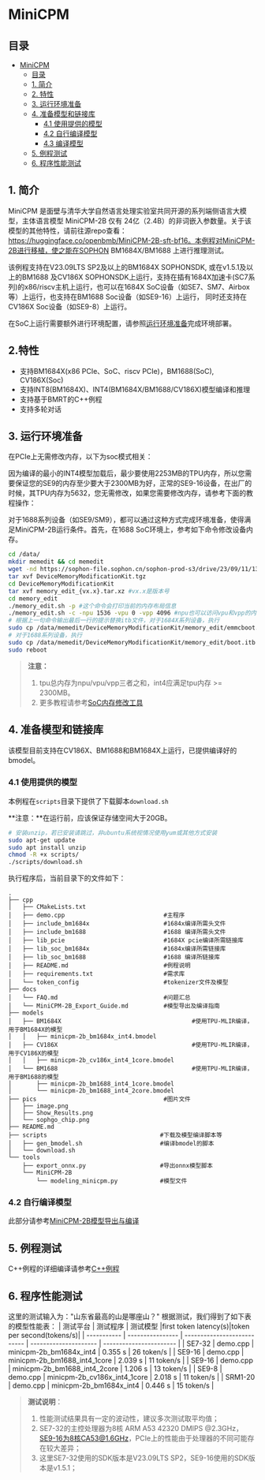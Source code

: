 # MiniCPM

## 目录

- [MiniCPM](#minicpm)
  - [目录](#目录)
  - [1. 简介](#1-简介)
  - [2. 特性](#2-特性)
  - [3. 运行环境准备](#3-运行环境准备)
  - [4. 准备模型和链接库](#4-准备模型和链接库)
    - [4.1 使用提供的模型](#41-使用提供的模型)
    - [4.2 自行编译模型](#42-自行编译模型)
    - [4.3 编译模型](#43-编译模型)
  - [5. 例程测试](#5-例程测试)
  - [6. 程序性能测试](#6-程序性能测试)

## 1. 简介

MiniCPM 是面壁与清华大学自然语言处理实验室共同开源的系列端侧语言大模型，主体语言模型 MiniCPM-2B 仅有 24亿（2.4B）的非词嵌入参数量。关于该模型的其他特性，请前往源repo查看：https://huggingface.co/openbmb/MiniCPM-2B-sft-bf16。本例程对MiniCPM-2B进行移植，使之能在SOPHON BM1684X/BM1688 上进行推理测试。


该例程支持在V23.09LTS SP2及以上的BM1684X SOPHONSDK, 或在v1.5.1及以上的BM1688 及CV186X SOPHONSDK上运行，支持在插有1684X加速卡(SC7系列)的x86/riscv主机上运行，也可以在1684X SoC设备（如SE7、SM7、Airbox等）上运行，也支持在BM1688 Soc设备（如SE9-16）上运行， 同时还支持在 CV186X Soc设备（如SE9-8）上运行。

在SoC上运行需要额外进行环境配置，请参照[运行环境准备](#3-运行环境准备)完成环境部署。

## 2.特性

* 支持BM1684X(x86 PCIe、SoC、riscv PCIe)，BM1688(SoC), CV186X(Soc)
* 支持INT8(BM1684X)、INT4(BM1684X/BM1688/CV186X)模型编译和推理
* 支持基于BMRT的C++例程
* 支持多轮对话

## 3. 运行环境准备
在PCIe上无需修改内存，以下为soc模式相关：

因为编译的最小的INT4模型加载后，最少要使用2253MB的TPU内存，所以您需要保证您的SE9的内存至少要大于2300MB为好，正常的SE9-16设备，在出厂的时候，其TPU内存为5632，您无需修改，如果您需要修改内存，请参考下面的教程操作：

对于1688系列设备（如SE9/SM9），都可以通过这种方式完成环境准备，使得满足MiniCPM-2B运行条件。首先，在1688 SoC环境上，参考如下命令修改设备内存。

```bash
cd /data/
mkdir memedit && cd memedit
wget -nd https://sophon-file.sophon.cn/sophon-prod-s3/drive/23/09/11/13/DeviceMemoryModificationKit.tgz
tar xvf DeviceMemoryModificationKit.tgz
cd DeviceMemoryModificationKit
tar xvf memory_edit_{vx.x}.tar.xz #vx.x是版本号
cd memory_edit
./memory_edit.sh -p #这个命令会打印当前的内存布局信息
./memory_edit.sh -c -npu 1536 -vpu 0 -vpp 4096 #npu也可以访问vpu和vpp的内存
# 根据上一句命令输出最后一行的提示替换itb文件，对于1684X系列设备，执行
sudo cp /data/memedit/DeviceMemoryModificationKit/memory_edit/emmcboot.itb /boot/emmcboot.itb && sync
# 对于1688系列设备，执行
sudo cp /data/memedit/DeviceMemoryModificationKit/memory_edit/boot.itb /boot/boot.itb && sync
sudo reboot
```

> **注意：**
> 1. tpu总内存为npu/vpu/vpp三者之和，int4应满足tpu内存 >= 2300MB。
> 2. 更多教程请参考[SoC内存修改工具](https://doc.sophgo.com/sdk-docs/v23.07.01/docs_latest_release/docs/SophonSDK_doc/zh/html/appendix/2_mem_edit_tools.html)

## 4. 准备模型和链接库

该模型目前支持在CV186X、BM1688和BM1684X上运行，已提供编译好的bmodel。

### 4.1 使用提供的模型

​本例程在`scripts`目录下提供了下载脚本`download.sh`

**注意：**在运行前，应该保证存储空间大于20GB。

```bash
# 安装unzip，若已安装请跳过，非ubuntu系统视情况使用yum或其他方式安装
sudo apt-get update
sudo apt install unzip
chmod -R +x scripts/
./scripts/download.sh
```

执行程序后，当前目录下的文件如下：

```shell
.
├── cpp
│   ├── CMakeLists.txt
│   ├── demo.cpp                            #主程序
│   ├── include_bm1684x                     #1684x编译所需头文件
│   ├── include_bm1688                      #1688 编译所需头文件
│   ├── lib_pcie                            #1684X pcie编译所需链接库
│   ├── lib_soc_bm1684x                     #1684x编译所需链接库
│   ├── lib_soc_bm1688                      #1688 编译所链接库
│   ├── README.md                           #例程说明
│   ├── requirements.txt                    #需求库
│   └── token_config                        #tokenizer文件及模型
├── docs
│   └── FAQ.md                              #问题汇总
│   └── MiniCPM-2B_Export_Guide.md          #模型导出及编译指南
├── models
│   ├── BM1684X                                     #使用TPU-MLIR编译，用于BM1684X的模型
│   │   ├── minicpm-2b_bm1684x_int4.bmodel
│   ├── CV186X                                      #使用TPU-MLIR编译，用于CV186X的模型
│   │   ├── minicpm-2b_cv186x_int4_1core.bmodel
│   └── BM1688                                      #使用TPU-MLIR编译，用于BM1688的模型
│       ├── minicpm-2b_bm1688_int4_1core.bmodel
│       └── minicpm-2b_bm1688_int4_2core.bmodel
├── pics                                    #图片文件
│   ├── image.png
│   ├── Show_Results.png
│   └── sophgo_chip.png
├── README.md
├── scripts                                #下载及模型编译脚本等
│   ├── gen_bmodel.sh                      #编译bmodel的脚本
│   └── download.sh
└── tools
    ├── export_onnx.py                     #导出onnx模型脚本
    └── MiniCPM-2B
        └── modeling_minicpm.py            #模型文件
```

### 4.2 自行编译模型
此部分请参考[MiniCPM-2B模型导出与编译](./docs/MiniCPM-2B_Export_Guide.md)


## 5. 例程测试

C++例程的详细编译请参考[C++例程](./cpp/README.md)


## 6. 程序性能测试

这里的测试输入为："山东省最高的山是哪座山？"
根据测试，我们得到了如下表的模型性能表：
|    测试平台   |     测试程序       |           测试模型          |first token latency(s)|token per second(tokens/s)|
| -----------  | ---------------- | ---------------------------  | --------------------- | ----------------------- |
|   SE7-32     | demo.cpp  | minicpm-2b_bm1684x_int4       | 0.355 s |   26 token/s  |
|   SE9-16     | demo.cpp  | minicpm-2b_bm1688_int4_1core  | 2.039 s |   11 token/s  |
|   SE9-16     | demo.cpp  | minicpm-2b_bm1688_int4_2core  | 1.206 s |   13 token/s  |
|   SE9-8      | demo.cpp  | minicpm-2b_cv186x_int4_1core  | 2.018 s |   11 token/s  |
|   SRM1-20    | demo.cpp  | minicpm-2b_bm1684x_int4       | 0.446 s |   15 token/s  |


> **测试说明**：
> 1. 性能测试结果具有一定的波动性，建议多次测试取平均值；
> 2. SE7-32的主控处理器为8核 ARM A53 42320 DMIPS @2.3GHz，SE9-16为8核CA53@1.6GHz，PCIe上的性能由于处理器的不同可能存在较大差异；
> 3. 这里SE7-32使用的SDK版本是V23.09LTS SP2，SE9-16使用的SDK版本是v1.5.1；
